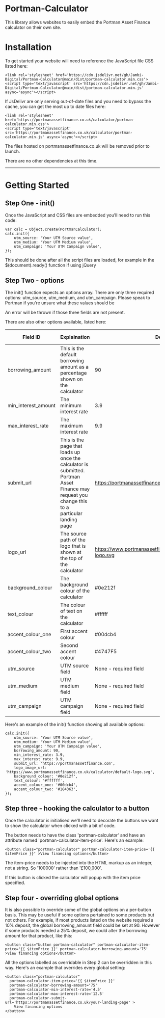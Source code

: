 # Portman-Calculator

This library allows websites to easily embed the Portman Asset Finance calculator on their own site.

# Installation

To get started your website will need to reference the JavaScript file CSS listed here: 

    <link rel='stylesheet' href='https://cdn.jsdelivr.net/gh/Jambi-Digital/Portman-Calculator@main/dist/portman-calculator.min.css'>
    <script type='text/javascript' src='https://cdn.jsdelivr.net/gh/Jambi-Digital/Portman-Calculator@main/dist/portman-calculator.min.js' async='async'></script>

If JsDelivr are only serving out-of-date files and you need to bypass the cache, you can get the most up to date files here:

    <link rel='stylesheet' href='https://portmanassetfinance.co.uk/calculator/portman-calculator.min.css'>
    <script type='text/javascript' src='https://portmanassetfinance.co.uk/calculator/portman-calculator.min.js' async='async'></script>

The files hosted on portmanassetfinance.co.uk will be removed prior to launch. 

There are no other dependencies at this time.

---

# Getting Started

## Step One - init()

Once the JavaScript and CSS files are embedded you'll need to run this code: 
                
    var calc = Object.create(PortmanCalculator);
    calc.init({
        utm_source: 'Your UTM Source value',
        utm_medium: 'Your UTM Medium value',
        utm_campaign: 'Your UTM Campaign value',
    });

This should be done after all the script files are loaded, for example in the $(document).ready() function if using jQuery

## Step Two - options

The init() function expects an options array. There are only three required options: utm_source, utm_medium, and utm_campaign. Please speak to Portman if you're unsure what these values should be

An error will be thrown if those three fields are not present. 

There are also other options available, listed here: 

| Field ID            | Explaination                                                                                                                                    | Default                                                           | Expected input            | Overridable |
|---------------------|-------------------------------------------------------------------------------------------------------------------------------------------------|-------------------------------------------------------------------|---------------------------|-------------|
| borrowing_amount    | This is the default borrowing amount as a percentage shown on the calculator                                                                    | 90                                                                | Integer between 0 and 100 | Yes         |
| min_interest_amount | The minimum interest rate                                                                                                                       | 3.9                                                               | Decimal                   | Yes         |
| max_interest_rate   | The maximum interest rate                                                                                                                       | 9.9                                                               | Decimal                   | Yes         |
| submit_url          | This is the page that loads up once the calculator is submitted. Portman Asset Finance may request you change this to a particular landing page | https://portmanassetfinance.co.uk                              | String                    | Yes         |
| logo_url            | The source path of the logo that is shown at the top of the calculator                                                                          | https://www.portmanassetfinance.co.uk/calculator/default-logo.svg | String                    | No         |
| background_colour   | The background colour of the calculator                                                                                                         | #0e212f                                                           | HEX code                  | No          |
| text_colour         | The colour of text on the calculator                                                                                                            | #ffffff                                                           | HEX code                  | No          |
| accent_colour_one   | First accent colour                                                                                                                             | #00dcb4                                                           | HEX code                  | No          |
| accent_colour_two   | Second accent colour                                                                                                                            | #4747F5                                                           | HEX code                  | No          |
| utm_source          | UTM source field                                                                                                                                | None - required field                                             | String                    | No          |
| utm_medium          | UTM medium field                                                                                                                                | None - required field                                             | String                    | No          |
| utm_campaign        | UTM campaign field                                                                                                                              | None - required field                                             | String                    | No          |

Here's an example of the init() function showing all available options: 

    calc.init({
        utm_source: 'Your UTM Source value',
        utm_medium: 'Your UTM Medium value',
        utm_campaign: 'Your UTM Campaign value',
        borrowing_amount: 90,
        min_interest_rate: 3.9,
        max_interest_rate: 9.9,
        submit_url: 'https://portmanassetfinance.com',
        logo_image_url: 'https://www.portmanassetfinance.co.uk/calculator/default-logo.svg',
        background_colour: '#0e212f',
        text_colour: '#ffffff',
        accent_colour_one: '#00dcb4',
        accent_colour_two: '#184363',
    });

## Step three - hooking the calculator to a button

Once the calculator is initialised we'll need to decorate the buttons we want to show the calculator when clicked with a bit of code. 

The button needs to have the class 'portman-calculator' and have an attribute named 'portman-calculator-item-price'. Here's an example: 

    <button class="portman-calculator" portman-calculator-item-price='{{ $itemPrice }}' >View financing options</button>

The item-price needs to be injected into the HTML markup as an integer, not a string. So '100000' rather than '£100,000'. 

If this button is clicked the calculator will popup with the item price specified. 

## Step four - overriding global options

It is also possible to override some of the global options on a per-button basis. This may be useful if some options pertained to some products but not others. For example, if most products listed on the website required a 10% deposit, the global borrowing_amount field could be set at 90. However if some products needed a 25% deposit, we could alter the borrowing amount for that product, like this: 

    <button class="button portman-calculator" portman-calculator-item-price='{{ $itemPrice }}' portman-calculator-borrowing-amount='75' >View financing options</button>
    
All the options labelled as overridable in Step 2 can be overridden in this way. Here's an example that overrides every global setting:

    <button class="portman-calculator" 
      portman-calculator-item-price='{{ $itemPrice }}' 
      portman-calculator-borrowing-amount='75'
      portman-calculator-min-interest-rate='4.5' 
      portman-calculator-max-interest-rate='12.5' 
      portman-calculator-submit-url='https://portmanassetfinance.co.uk/your-landing-page' >
        View financing options
    </button>
